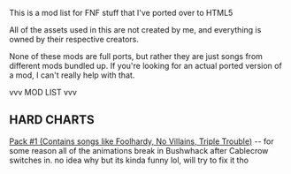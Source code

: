 This is a mod list for FNF stuff that I've ported over to HTML5

All of the assets used in this are not created by me, and everything is owned by their respective creators.

None of these mods are full ports, but rather they are just songs from different mods bundled up. If you're looking for an actual ported version of a mod, I can't really help with that.


vvv MOD LIST vvv

HARD CHARTS 
-----------------
[Pack #1 (Contains songs like Foolhardy, No Villains, Triple Trouble)](https://whiskinator.github.io/PackH1/) -- for some reason all of the animations break in Bushwhack after Cablecrow switches in. no idea why but its kinda funny lol, will try to fix it tho


